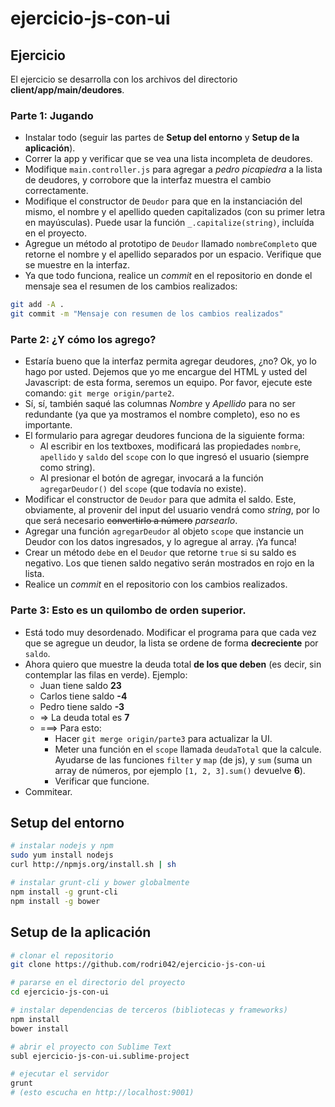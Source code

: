 # ejercicio-js-con-ui

## Ejercicio
  El ejercicio se desarrolla con los archivos del directorio **client/app/main/deudores**.

### Parte 1: Jugando
  - Instalar todo (seguir las partes de **Setup del entorno** y **Setup de la aplicación**).
  - Correr la app y verificar que se vea una lista incompleta de deudores.
  - Modifique `main.controller.js` para agregar a *pedro picapiedra* a la lista de deudores, y corrobore que la interfaz muestra el cambio correctamente.
  - Modifique el constructor de `Deudor` para que en la instanciación del mismo, el nombre y el apellido queden capitalizados (con su primer letra en mayúsculas). Puede usar la función `_.capitalize(string)`, incluída en el proyecto.
  - Agregue un método al prototipo de `Deudor` llamado `nombreCompleto` que retorne el nombre y el apellido separados por un espacio. Verifique que se muestre en la interfaz.
  - Ya que todo funciona, realice un *commit* en el repositorio en donde el mensaje sea el resumen de los cambios realizados:

  ```bash
  git add -A .
  git commit -m "Mensaje con resumen de los cambios realizados"
  ```

### Parte 2: ¿Y cómo los agrego?
  - Estaría bueno que la interfaz permita agregar deudores, ¿no? Ok, yo lo hago por usted. Dejemos que yo me encargue del HTML y usted del Javascript: de esta forma, seremos un equipo. Por favor, ejecute este comando: `git merge origin/parte2`.
  - Sí, sí, también saqué las columnas *Nombre* y *Apellido* para no ser redundante (ya que ya mostramos el nombre completo), eso no es importante.
  - El formulario para agregar deudores funciona de la siguiente forma:
    - Al escribir en los textboxes, modificará las propiedades `nombre`, `apellido` y `saldo` del `scope` con lo que ingresó el usuario (siempre como string).
    - Al presionar el botón de agregar, invocará a la función `agregarDeudor()` del `scope` (que todavía no existe).
  - Modificar el constructor de `Deudor` para que admita el saldo. Este, obviamente, al provenir del input del usuario vendrá como *string*, por lo que será necesario ~~convertirlo a número~~ *parsearlo*.
  - Agregar una función `agregarDeudor` al objeto `scope` que instancie un Deudor con los datos ingresados, y lo agregue al array. ¡Ya funca!
  - Crear un método `debe` en el `Deudor` que retorne `true` si su saldo es negativo. Los que tienen saldo negativo serán mostrados en rojo en la lista.
  - Realice un *commit* en el repositorio con los cambios realizados.

### Parte 3: Esto es un quilombo de orden superior.
  - Está todo muy desordenado. Modificar el programa para que cada vez que se agregue un deudor, la lista se ordene de forma **decreciente** por `saldo`.
  - Ahora quiero que muestre la deuda total **de los que deben** (es decir, sin contemplar las filas en verde). Ejemplo:
    - Juan tiene saldo **23**
    - Carlos tiene saldo **-4**
    - Pedro tiene saldo **-3**
    - => La deuda total es **7**
    - ===> Para esto:
      - Hacer `git merge origin/parte3` para actualizar la UI.
      - Meter una función en el `scope` llamada `deudaTotal` que la calcule. Ayudarse de las funciones `filter` y `map` (de js), y `sum` (suma un array de números, por ejemplo `[1, 2, 3].sum()` devuelve **6**).
      - Verificar que funcione.
  - Commitear.

## Setup del entorno

```bash
# instalar nodejs y npm
sudo yum install nodejs
curl http://npmjs.org/install.sh | sh

# instalar grunt-cli y bower globalmente
npm install -g grunt-cli
npm install -g bower
```

## Setup de la aplicación

```bash
# clonar el repositorio
git clone https://github.com/rodri042/ejercicio-js-con-ui

# pararse en el directorio del proyecto
cd ejercicio-js-con-ui

# instalar dependencias de terceros (bibliotecas y frameworks)
npm install
bower install

# abrir el proyecto con Sublime Text
subl ejercicio-js-con-ui.sublime-project

# ejecutar el servidor
grunt
# (esto escucha en http://localhost:9001)
```

